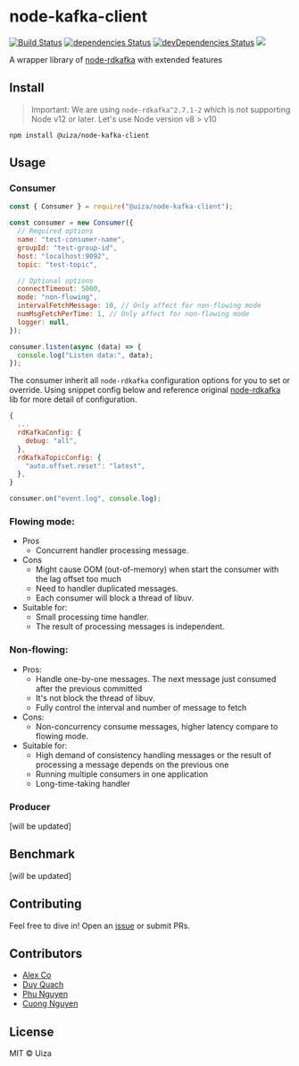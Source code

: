 # node-kafka-client

[![Build Status](https://travis-ci.org/uizaio/node-kafka-client.svg?branch=master)](https://travis-ci.org/uizaio/node-kafka-client)
[![dependencies Status](https://david-dm.org/uizaio/node-kafka-client/status.svg)](https://david-dm.org/uizaio/node-kafka-client)
[![devDependencies Status](https://david-dm.org/uizaio/node-kafka-client/dev-status.svg)](https://david-dm.org/uizaio/node-kafka-client?type=dev)
[![](https://data.jsdelivr.com/v1/package/npm/@uizaio/playerjs/badge)](https://www.jsdelivr.com/package/npm/@uizaio/node-kafka-client)

A wrapper library of [node-rdkafka](https://github.com/Blizzard/node-rdkafka) with extended features

## Install

> Important: We are using `node-rdkafka^2.7.1-2` which is not supporting Node v12 or later. Let's use Node version v8 > v10

`npm install @uiza/node-kafka-client`

## Usage

### Consumer

```js
const { Consumer } = require("@uiza/node-kafka-client");

const consumer = new Consumer({
  // Required options
  name: "test-consumer-name",
  groupId: "test-group-id",
  host: "localhost:9092",
  topic: "test-topic",

  // Optional options
  connectTimeout: 5000,
  mode: "non-flowing",
  intervalFetchMessage: 10, // Only affect for non-flowing mode
  numMsgFetchPerTime: 1, // Only affect for non-flowing mode
  logger: null,
});

consumer.listen(async (data) => {
  console.log("Listen data:", data);
});
```

The consumer inherit all `node-rdkafka` configuration options for you to set or override. Using snippet config below and reference original [node-rdkafka](https://github.com/Blizzard/node-rdkafka) lib for more detail of configuration.

```js
{
  ...
  rdKafkaConfig: {
    debug: "all",
  },
  rdKafkaTopicConfig: {
    "auto.offset.reset": "latest",
  },
}
```

```js
consumer.on("event.log", console.log);
```

### Flowing mode:

- Pros
  - Concurrent handler processing message.
- Cons
  - Might cause OOM (out-of-memory) when start the consumer with the lag offset too much
  - Need to handler duplicated messages.
  - Each consumer will block a thread of libuv.
- Suitable for:
  - Small processing time handler.
  - The result of processing messages is independent.

### Non-flowing:

- Pros:
  - Handle one-by-one messages. The next message just consumed after the previous committed
  - It's not block the thread of libuv.
  - Fully control the interval and number of message to fetch
- Cons:
  - Non-concurrency consume messages, higher latency compare to flowing mode.
- Suitable for:
  - High demand of consistency handling messages or the result of processing a message depends on the previous one
  - Running multiple consumers in one application
  - Long-time-taking handler

### Producer

[will be updated]

## Benchmark

[will be updated]

## Contributing

Feel free to dive in! Open an [issue](https://github.com/uizaio/node-kafka-client/issues) or submit PRs.

## Contributors

- [Alex Co](https://github.com/onimsha)
- [Duy Quach](https://github.com/quachduyy)
- [Phu Nguyen](https://github.com/phunguyen19)
- [Cuong Nguyen](https://github.com/CuongNgMan)

## License

MIT © Uiza
